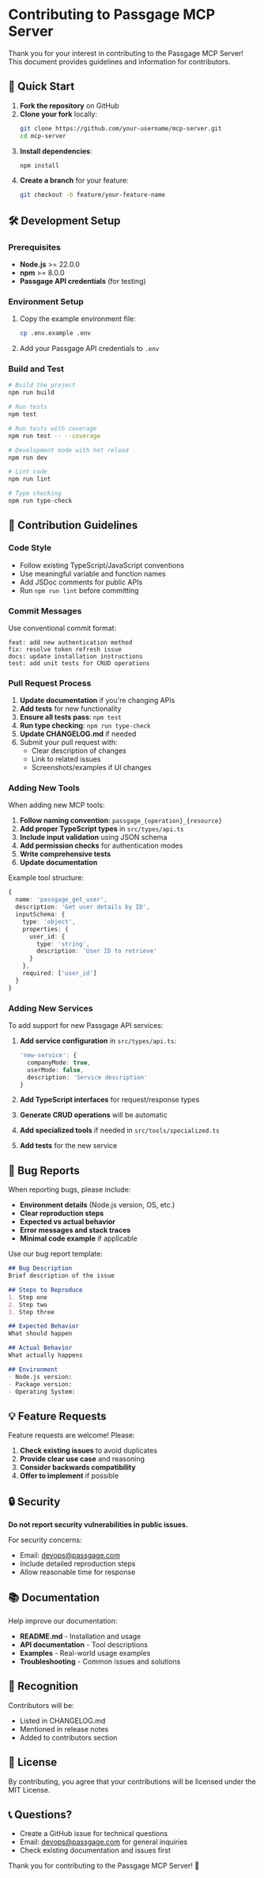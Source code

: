 # Contributing to Passgage MCP Server

Thank you for your interest in contributing to the Passgage MCP Server! This document provides guidelines and information for contributors.

## 🚀 Quick Start

1. **Fork the repository** on GitHub
2. **Clone your fork** locally:
   ```bash
   git clone https://github.com/your-username/mcp-server.git
   cd mcp-server
   ```
3. **Install dependencies**:
   ```bash
   npm install
   ```
4. **Create a branch** for your feature:
   ```bash
   git checkout -b feature/your-feature-name
   ```

## 🛠️ Development Setup

### Prerequisites
- **Node.js** >= 22.0.0
- **npm** >= 8.0.0
- **Passgage API credentials** (for testing)

### Environment Setup
1. Copy the example environment file:
   ```bash
   cp .env.example .env
   ```
2. Add your Passgage API credentials to `.env`

### Build and Test
```bash
# Build the project
npm run build

# Run tests
npm test

# Run tests with coverage
npm run test -- --coverage

# Development mode with hot reload
npm run dev

# Lint code
npm run lint

# Type checking
npm run type-check
```

## 📝 Contribution Guidelines

### Code Style
- Follow existing TypeScript/JavaScript conventions
- Use meaningful variable and function names
- Add JSDoc comments for public APIs
- Run `npm run lint` before committing

### Commit Messages
Use conventional commit format:
```
feat: add new authentication method
fix: resolve token refresh issue
docs: update installation instructions
test: add unit tests for CRUD operations
```

### Pull Request Process
1. **Update documentation** if you're changing APIs
2. **Add tests** for new functionality
3. **Ensure all tests pass**: `npm test`
4. **Run type checking**: `npm run type-check`
5. **Update CHANGELOG.md** if needed
6. Submit your pull request with:
   - Clear description of changes
   - Link to related issues
   - Screenshots/examples if UI changes

### Adding New Tools
When adding new MCP tools:

1. **Follow naming convention**: `passgage_{operation}_{resource}`
2. **Add proper TypeScript types** in `src/types/api.ts`
3. **Include input validation** using JSON schema
4. **Add permission checks** for authentication modes
5. **Write comprehensive tests**
6. **Update documentation**

Example tool structure:
```typescript
{
  name: 'passgage_get_user',
  description: 'Get user details by ID',
  inputSchema: {
    type: 'object',
    properties: {
      user_id: {
        type: 'string',
        description: 'User ID to retrieve'
      }
    },
    required: ['user_id']
  }
}
```

### Adding New Services
To add support for new Passgage API services:

1. **Add service configuration** in `src/types/api.ts`:
   ```typescript
   'new-service': { 
     companyMode: true, 
     userMode: false, 
     description: 'Service description' 
   }
   ```

2. **Add TypeScript interfaces** for request/response types

3. **Generate CRUD operations** will be automatic

4. **Add specialized tools** if needed in `src/tools/specialized.ts`

5. **Add tests** for the new service

## 🐛 Bug Reports

When reporting bugs, please include:

- **Environment details** (Node.js version, OS, etc.)
- **Clear reproduction steps**
- **Expected vs actual behavior**
- **Error messages and stack traces**
- **Minimal code example** if applicable

Use our bug report template:
```markdown
## Bug Description
Brief description of the issue

## Steps to Reproduce
1. Step one
2. Step two
3. Step three

## Expected Behavior
What should happen

## Actual Behavior
What actually happens

## Environment
- Node.js version:
- Package version:
- Operating System:
```

## 💡 Feature Requests

Feature requests are welcome! Please:

1. **Check existing issues** to avoid duplicates
2. **Provide clear use case** and reasoning
3. **Consider backwards compatibility**
4. **Offer to implement** if possible

## 🔒 Security

**Do not report security vulnerabilities in public issues.**

For security concerns:
- Email: devops@passgage.com
- Include detailed reproduction steps
- Allow reasonable time for response

## 📚 Documentation

Help improve our documentation:

- **README.md** - Installation and usage
- **API documentation** - Tool descriptions
- **Examples** - Real-world usage examples
- **Troubleshooting** - Common issues and solutions

## 🙏 Recognition

Contributors will be:
- Listed in CHANGELOG.md
- Mentioned in release notes
- Added to contributors section

## 📄 License

By contributing, you agree that your contributions will be licensed under the MIT License.

## 📞 Questions?

- Create a GitHub issue for technical questions
- Email: devops@passgage.com for general inquiries
- Check existing documentation and issues first

Thank you for contributing to the Passgage MCP Server! 🎉
